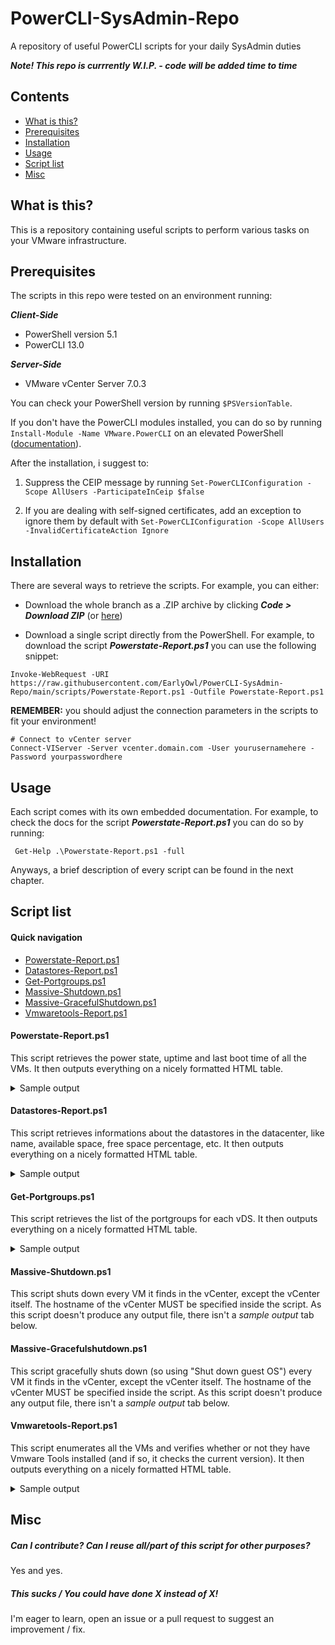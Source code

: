 # PowerCLI-SysAdmin-Repo
A repository of useful PowerCLI scripts for your daily SysAdmin duties

***Note! This repo is currrently W.I.P. - code will be added time to time***

## Contents
- [What is this?](#what-is-this)
- [Prerequisites](#prerequisites)
- [Installation](#installation)
- [Usage](#usage)
- [Script list](#script-list)
- [Misc](#misc)

## What is this?
This is a repository containing useful scripts to perform various tasks on your VMware infrastructure.

## Prerequisites
The scripts in this repo were tested on an environment running:

***Client-Side***
- PowerShell version 5.1
- PowerCLI 13.0

***Server-Side***
- VMware vCenter Server 7.0.3

You can check your PowerShell version by running  ```$PSVersionTable```.

If you don't have the PowerCLI modules installed, you can do so by running ```Install-Module -Name VMware.PowerCLI``` on an elevated PowerShell ([documentation](https://www.powershellgallery.com/packages/VMware.PowerCLI/13.0.0.20829139)).

After the installation, i suggest to:
1. Suppress the CEIP message by running ```Set-PowerCLIConfiguration -Scope AllUsers -ParticipateInCeip $false```

2. If you are dealing with self-signed certificates, add an exception to ignore them by default with ```Set-PowerCLIConfiguration -Scope AllUsers -InvalidCertificateAction Ignore```

## Installation
There are several ways to retrieve the scripts. For example, you can either:

- Download the whole branch as a .ZIP archive by clicking ***Code > Download ZIP*** (or [here](https://github.com/EarlyOwl/PowerCLI-SysAdmin-Repo/archive/refs/heads/main.zip))

- Download a single script directly from the PowerShell. For example, to download the script ***Powerstate-Report.ps1*** you can use the following snippet:
```shell
Invoke-WebRequest -URI https://raw.githubusercontent.com/EarlyOwl/PowerCLI-SysAdmin-Repo/main/scripts/Powerstate-Report.ps1 -Outfile Powerstate-Report.ps1
```

**REMEMBER:** you should adjust the connection parameters in the scripts to fit your environment!

 ```shell
# Connect to vCenter server
Connect-VIServer -Server vcenter.domain.com -User yourusernamehere -Password yourpasswordhere
 ```

## Usage
Each script comes with its own embedded documentation. For example, to check the docs for the script ***Powerstate-Report.ps1*** you can do so by running:

```shell
 Get-Help .\Powerstate-Report.ps1 -full
```

Anyways, a brief description of every script can be found in the next chapter.

## Script list

#### Quick navigation
- [Powerstate-Report.ps1](#powerstate-reportps1)
- [Datastores-Report.ps1](#datastores-reportps1)
- [Get-Portgroups.ps1](#get-portgroupsps1)
- [Massive-Shutdown.ps1](#massive-shutdownps1)
- [Massive-GracefulShutdown.ps1](#massive-gracefulshutdownps1)
- [Vmwaretools-Report.ps1](#vmwaretools-reportps1)


#### Powerstate-Report.ps1
This script retrieves the power state, uptime and last boot time of all the VMs. It then outputs everything on a nicely formatted HTML table.

<details>
  <summary>Sample output</summary>

![Powerstate-Report.ps1](https://user-images.githubusercontent.com/49495410/212378331-50edcb30-9457-47d7-9541-cba832a2249d.png)

</details>

#### Datastores-Report.ps1
This script retrieves informations about the datastores in the datacenter, like name, available space, free space percentage, etc. It then outputs everything on a nicely formatted HTML table.

<details>
  <summary>Sample output</summary>

![Datastores-Report.ps1](https://user-images.githubusercontent.com/49495410/212378482-30a73ad7-8168-4d98-9052-c4232683ffe3.png)

</details>

#### Get-Portgroups.ps1
This script retrieves the list of the portgroups for each vDS. It then outputs everything on a nicely formatted HTML table.

<details>
  <summary>Sample output</summary>

![Get-Portgroups.ps1](https://user-images.githubusercontent.com/49495410/212418986-14846a33-b0f1-4618-a110-19f7075aac1f.png)

</details>

#### Massive-Shutdown.ps1
This script shuts down every VM it finds in the vCenter, except the vCenter itself. The hostname of the vCenter MUST be specified inside the script.
As this script doesn't produce any output file, there isn't a *sample output* tab below.

#### Massive-Gracefulshutdown.ps1
This script gracefully shuts down (so using "Shut down guest OS") every VM it finds in the vCenter, except the vCenter itself. The hostname of the vCenter MUST be specified inside the script.
As this script doesn't produce any output file, there isn't a *sample output* tab below.

#### Vmwaretools-Report.ps1
This script enumerates all the VMs and verifies whether or not they have Vmware Tools installed (and if so, it checks the current version). It then outputs everything on a nicely formatted HTML table.

<details>
  <summary>Sample output</summary>

![Vmwaretools-Report.ps1](https://user-images.githubusercontent.com/49495410/212491428-e5189ac4-c3f4-4d9a-80fa-7f7fe739c9c4.png)

</details>

## Misc

##### Can I contribute? Can I reuse all/part of this script for other purposes?
Yes and yes.

##### This sucks / You could have done X instead of X!
I'm eager to learn, open an issue or a  pull request to suggest an improvement / fix.
